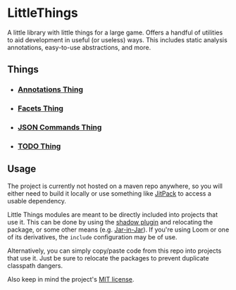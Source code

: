 # LittleThings

A little library with little things for a large game. Offers a handful of utilities to aid development in useful (or
useless) ways. This includes static analysis annotations, easy-to-use abstractions, and more.

## Things

* ### [Annotations Thing](./things/annotations)
* ### [Facets Thing](./things/facets)
* ### [JSON Commands Thing](./things/json-commands)
* ### [TODO Thing](./things/todo)

## Usage

The project is currently not hosted on a maven repo anywhere, so you will either need to build it locally or use
something like [JitPack](https://www.jitpack.io/) to access a usable dependency.

Little Things modules are meant to be directly included into projects that use it. This can be done by using
the [shadow plugin](https://imperceptiblethoughts.com/shadow/introduction/) and relocating the package, or some other
means (e.g. [Jar-in-Jar](https://forge.gemwire.uk/wiki/Jar-in-Jar)). If you're using Loom or one of its derivatives,
the `include` configuration may be of use.

Alternatively, you can simply copy/paste code from this repo into projects that use it. Just be sure to relocate the
packages to prevent duplicate classpath dangers.

Also keep in mind the project's [MIT license](./LICENSE).
